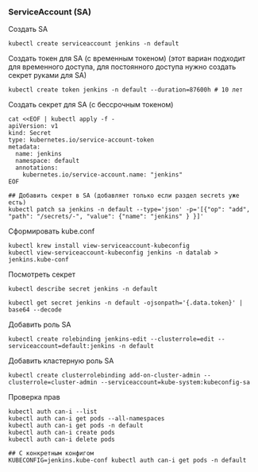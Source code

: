 ### ServiceAccount (SA)
Создать SA
```
kubectl create serviceaccount jenkins -n default
```
Создать токен для SA (с временным токеном) (этот вариан подходит для временного доступа, для постоянного доступа нужно создать секрет руками для SA)
```
kubectl create token jenkins -n default --duration=87600h # 10 лет
```
Создать секрет для SA (с бессрочным токеном)
```
cat <<EOF | kubectl apply -f -
apiVersion: v1
kind: Secret
type: kubernetes.io/service-account-token
metadata:
  name: jenkins
  namespace: default
  annotations:
    kubernetes.io/service-account.name: "jenkins"
EOF

## Добавить секрет в SA (добавляет только если раздел secrets уже есть)
kubectl patch sa jenkins -n default --type='json' -p='[{"op": "add", "path": "/secrets/-", "value": {"name": "jenkins" } }]'
```

Сформировать kube.conf
```
kubectl krew install view-serviceaccount-kubeconfig
kubectl view-serviceaccount-kubeconfig jenkins -n datalab > jenkins.kube-conf
```


Посмотреть секрет
```
kubectl describe secret jenkins -n default

kubectl get secret jenkins -n default -ojsonpath='{.data.token}' | base64 --decode
```

Добавить роль SA
```
kubectl create rolebinding jenkins-edit --clusterrole=edit --serviceaccount=default:jenkins -n default
```

Добавить кластерную роль SA
```
kubectl create clusterrolebinding add-on-cluster-admin --clusterrole=cluster-admin --serviceaccount=kube-system:kubeconfig-sa
```

Проверка прав
```
kubectl auth can-i --list
kubectl auth can-i get pods --all-namespaces
kubectl auth can-i get pods -n default
kubectl auth can-i create pods
kubectl auth can-i delete pods

## С конкретным конфигом 
KUBECONFIG=jenkins.kube-conf kubectl auth can-i get pods -n default
```
